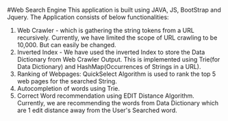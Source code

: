 #Web Search Engine
This application is built using JAVA, JS, BootStrap and Jquery. 
The Application consists of below functionalities: 
 1. Web Crawler - which is gathering the string tokens from a URL recursively. Currently, we have limited the scope of URL crawling to be 10,000. But can easily be changed. 
 2. Inverted Index - We have used the inverted Index to store the Data Dictionary from Web Crawler Output. This is implemented using Trie(for Data Dictionary) and HashMap(Occurrences of Strings in a URL). 
 3. Ranking of Webpages: QuickSelect Algorithm is used to rank the top 5 web pages for the searched String.
 4. Autocompletion of words using Trie.
 5. Correct Word recommendation using EDIT Distance Algorithm. Currently, we are recommending the words from Data Dictionary which are 1 edit distance away from the User's Searched word.
